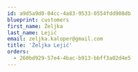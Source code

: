 ```yaml
---
id: a9d5a9d0-04cc-4a83-9533-0554fdd908db
blueprint: customers
first_name: Željka
last_name: Lejić
email: zeljka.kaloper@gmail.com
title: 'Željka Lejić'
orders:
  - 260bd929-57e4-4bac-b913-bbff3a02d4e5
---
```

